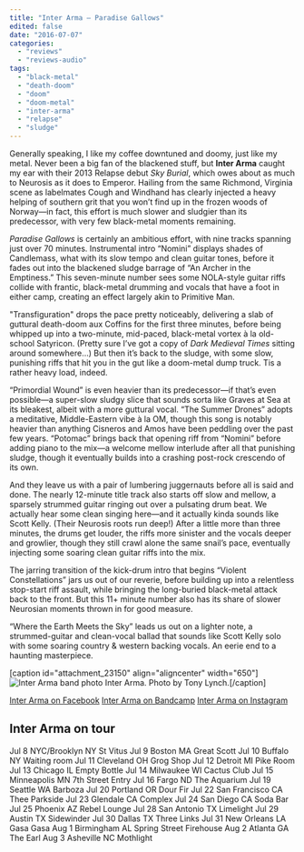 ```yaml
---
title: "Inter Arma – Paradise Gallows"
edited: false
date: "2016-07-07"
categories:
  - "reviews"
  - "reviews-audio"
tags:
  - "black-metal"
  - "death-doom"
  - "doom"
  - "doom-metal"
  - "inter-arma"
  - "relapse"
  - "sludge"
---
```


Generally speaking, I like my coffee downtuned and doomy, just like my metal. Never been a big fan of the blackened stuff, but **Inter Arma** caught my ear with their 2013 Relapse debut _Sky Burial_, which owes about as much to Neurosis as it does to Emperor. Hailing from the same Richmond, Virginia scene as labelmates Cough and Windhand has clearly injected a heavy helping of southern grit that you won’t find up in the frozen woods of Norway—in fact, this effort is much slower and sludgier than its predecessor, with very few black-metal moments remaining.

_Paradise Gallows_ is certainly an ambitious effort, with nine tracks spanning just over 70 minutes. Instrumental intro “Nomini” displays shades of Candlemass, what with its slow tempo and clean guitar tones, before it fades out into the blackened sludge barrage of “An Archer in the Emptiness.” This seven-minute number sees some NOLA-style guitar riffs collide with frantic, black-metal drumming and vocals that have a foot in either camp, creating an effect largely akin to Primitive Man.

"Transfiguration" drops the pace pretty noticeably, delivering a slab of guttural death-doom aux Coffins for the first three minutes, before being whipped up into a two-minute, mid-paced, black-metal vortex à la old-school Satyricon. (Pretty sure I’ve got a copy of _Dark Medieval Times_ sitting around somewhere…) But then it’s back to the sludge, with some slow, punishing riffs that hit you in the gut like a doom-metal dump truck. Tis a rather heavy load, indeed.

“Primordial Wound” is even heavier than its predecessor—if that’s even possible—a super-slow sludgy slice that sounds sorta like Graves at Sea at its bleakest, albeit with a more guttural vocal. “The Summer Drones” adopts a meditative, Middle-Eastern vibe à la OM, though this song is notably heavier than anything Cisneros and Amos have been peddling over the past few years. “Potomac” brings back that opening riff from “Nomini” before adding piano to the mix—a welcome mellow interlude after all that punishing sludge, though it eventually builds into a crashing post-rock crescendo of its own.

And they leave us with a pair of lumbering juggernauts before all is said and done. The nearly 12-minute title track also starts off slow and mellow, a sparsely strummed guitar ringing out over a pulsating drum beat. We actually hear some clean singing here—and it actually kinda sounds like Scott Kelly. (Their Neurosis roots run deep!) After a little more than three minutes, the drums get louder, the riffs more sinister and the vocals deeper and growlier, though they still crawl alone the same snail’s pace, eventually injecting some soaring clean guitar riffs into the mix.

The jarring transition of the kick-drum intro that begins “Violent Constellations” jars us out of our reverie, before building up into a relentless stop-start riff assault, while bringing the long-buried black-metal attack back to the front. But this 11+ minute number also has its share of slower Neurosian moments thrown in for good measure.

“Where the Earth Meets the Sky” leads us out on a lighter note, a strummed-guitar and clean-vocal ballad that sounds like Scott Kelly solo with some soaring country & western backing vocals. An eerie end to a haunting masterpiece.

\[caption id="attachment\_23150" align="aligncenter" width="650"\]![Inter Arma band photo](https://hellbound.ca/wp-content/uploads/2016/07/DSC_4126.jpg) Inter Arma. Photo by Tony Lynch.\[/caption\]

[Inter Arma on Facebook](http://facebook.com/interarma) [Inter Arma on Bandcamp](http://interarma.bandcamp.com/) [Inter Arma on Instagram](http://instagram.com/interarmamusic)

## Inter Arma on tour

Jul 8 NYC/Brooklyn NY St Vitus Jul 9 Boston MA Great Scott Jul 10 Buffalo NY Waiting room Jul 11 Cleveland OH Grog Shop Jul 12 Detroit MI Pike Room Jul 13 Chicago IL Empty Bottle Jul 14 Milwaukee WI Cactus Club Jul 15 Minneapolis MN 7th Street Entry Jul 16 Fargo ND The Aquarium Jul 19 Seattle WA Barboza Jul 20 Portland OR Dour Fir Jul 22 San Francisco CA Thee Parkside Jul 23 Glendale CA Complex Jul 24 San Diego CA Soda Bar Jul 25 Phoenix AZ Rebel Lounge Jul 28 San Antonio TX Limelight Jul 29 Austin TX Sidewinder Jul 30 Dallas TX Three Links Jul 31 New Orleans LA Gasa Gasa Aug 1 Birmingham AL Spring Street Firehouse Aug 2 Atlanta GA The Earl Aug 3 Asheville NC Mothlight
